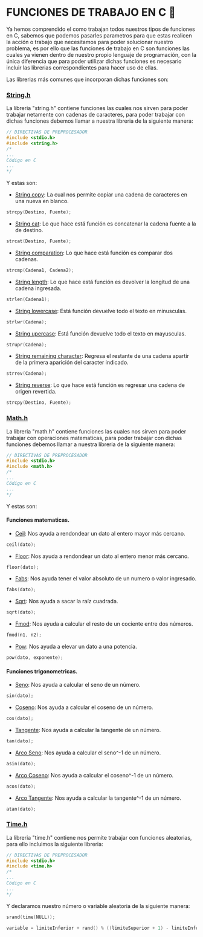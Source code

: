 # FUNCIONES DE TRABAJO EN C :briefcase:
Ya hemos comprendido el como trabajan todos nuestros tipos de funciones en C, sabemos que podemos pasarles parametros para que estas realicen la acción
o trabajo que necesitamos para poder solucionar nuestro problema, es por ello que las funciones de trabajo en C son funciones las cuales ya vienen dentro
de nuestro propio lenguaje de programación, con la única diferencia que para poder utilizar dichas funciones es necesario incluir las librerias
correspondientes para hacer uso de ellas.

Las librerias más comunes que incorporan dichas funciones son:
### <a href="12 - 01 - Strings/">String.h</a>
La libreria "string.h" contiene funciones las cuales nos sirven para poder trabajar netamente con cadenas de caracteres, para poder trabajar con dichas
funciones debemos llamar a nuestra libreria de la siguiente manera:
```C
// DIRECTIVAS DE PREPROCESADOR
#include <stdio.h>
#include <string.h>
/*
...
Código en C
...
*/
```
Y estas son:
- <a href="12 - 01 - Strings/12 - 01 - 01 - Strcpy.c">String copy</a>: La cual nos permite copiar una cadena de caracteres en una nueva en blanco.
```C
strcpy(Destino, Fuente);
```
- <a href="12 - 01 - Strings/12 - 01 - 02 - Strcat.c">String cat</a>: Lo que hace está función es concatenar la cadena fuente a la de destino.
```C
strcat(Destino, Fuente);
```
- <a href="12 - 01 - Strings/12 - 01 - 03 - Strcmp.c">String comparation</a>: Lo que hace está función es comparar dos cadenas.
```C
strcmp(Cadena1, Cadena2);
```
- <a href="12 - 01 - Strings/12 - 01 - 04 - Strlen.c">String length</a>: Lo que hace está función es devolver la longitud de una cadena ingresada.
```C
strlen(Cadena1);
```
- <a href="12 - 01 - Strings/12 - 01 - 05 - Strlwr.c">String lowercase</a>: Está función devuelve todo el texto en minusculas.
```C
strlwr(Cadena);
```
- <a href="12 - 01 - Strings/12 - 01 - 06 - Strupr.c">String upercase</a>: Está función devuelve todo el texto en mayusculas.
```C
strupr(Cadena);
```
- <a href="12 - 01 - Strings/12 - 01 - 07 - Strrchr.c">String remaining character</a>: Regresa el restante de una cadena apartir de la primera aparición del caracter indicado.
```C
strrev(Cadena);
```
- <a href="12 - 01 - Strings/12 - 01 - 08 - Strrev.c">String reverse</a>: Lo que hace está función es regresar una cadena de origen revertida.
```C
strcpy(Destino, Fuente);
```

### <a href="12 - 02 - Math/">Math.h</a>
La libreria "math.h" contiene funciones las cuales nos sirven para poder trabajar con operaciones matematicas, para poder trabajar con dichas funciones
debemos llamar a nuestra libreria de la siguiente manera:
```C
// DIRECTIVAS DE PREPROCESADOR
#include <stdio.h>
#include <math.h>
/*
...
Código en C
...
*/
```
Y estas son:
#### Funciones matematicas.
- <a href="12 - 02 - Math/12 - 02 - 01 - Matematicas/12 - 02 - 01 - 01 - Ceil.c">Ceil</a>: Nos ayuda a rendondear un dato al entero mayor más cercano.
```C
ceil(dato);
```
- <a href="12 - 02 - Math/12 - 02 - 01 - Matematicas/12 - 02 - 01 - 02 - Floor.c">Floor</a>: Nos ayuda a rendondear un dato al entero menor más cercano.
```C
floor(dato);
```
- <a href="12 - 02 - Math/12 - 02 - 01 - Matematicas/12 - 02 - 01 - 03 - Fabs.c">Fabs</a>: Nos ayuda tener el valor absoluto de un numero o valor ingresado.
```C
fabs(dato);
```
- <a href="12 - 02 - Math/12 - 02 - 01 - Matematicas/12 - 02 - 01 - 04 - Sqrt.c">Sqrt</a>: Nos ayuda a sacar la raíz cuadrada.
```C
sqrt(dato);
```
- <a href="12 - 02 - Math/12 - 02 - 01 - Matematicas/12 - 02 - 01 - 05 - Fmod.c">Fmod</a>: Nos ayuda a calcular el resto de un cociente entre dos números.
```C
fmod(n1, n2);
```
- <a href="12 - 02 - Math/12 - 02 - 01 - Matematicas/12 - 02 - 01 - 06 - Pow.c">Pow</a>: Nos ayuda a elevar un dato a una potencia.
```C
pow(dato, exponente);
```
#### Funciones trigonometricas.
- <a href="12 - 02 - Math/12 - 02 - 02 - Trigonometricas/12 - 02 - 02 - 01 - Sin.c">Seno</a>: Nos ayuda a calcular el seno de un número.
```C
sin(dato);
```
- <a href="12 - 02 - Math/12 - 02 - 02 - Trigonometricas/12 - 02 - 02 - 02 - Cos.c">Coseno</a>: Nos ayuda a calcular el coseno de un número.
```C
cos(dato);
```
- <a href="12 - 02 - Math/12 - 02 - 02 - Trigonometricas/12 - 02 - 02 - 03 - Tan.c">Tangente</a>: Nos ayuda a calcular la tangente de un número.
```C
tan(dato);
```
- <a href="12 - 02 - Math/12 - 02 - 02 - Trigonometricas/12 - 02 - 02 - 04 - Asin.c">Arco Seno</a>: Nos ayuda a calcular el seno^-1 de un número.
```C
asin(dato);
```
- <a href="12 - 02 - Math/12 - 02 - 02 - Trigonometricas/12 - 02 - 02 - 05 - Acos.c">Arco Coseno</a>: Nos ayuda a calcular el coseno^-1 de un número.
```C
acos(dato);
```
- <a href="12 - 02 - Math/12 - 02 - 02 - Trigonometricas/12 - 02 - 02 - 06 - Atan.c">Arco Tangente</a>: Nos ayuda a calcular la tangente^-1 de un número.
```C
atan(dato);
```

### <a href="12 - 03 - Time/">Time.h</a>
La libreria "time.h" contiene nos permite trabajar con funciones aleatorias, para ello incluimos la siguiente libreria:
```C
// DIRECTIVAS DE PREPROCESADOR
#include <stdio.h>
#include <time.h>
/*
...
Código en C
...
*/
```
Y declaramos nuestro número o variable aleatoria de la siguiente manera:
```C
srand(time(NULL));

variable = limiteInferior + rand() % ((limiteSuperior + 1) - limiteInferior);
```